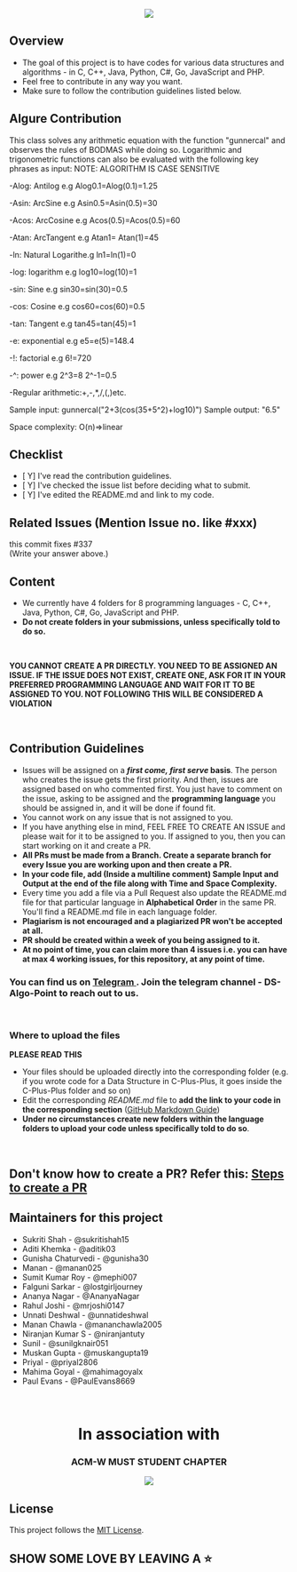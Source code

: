 <p align="center">
<img src="img/DS-Algo-Point.png"/>
</p>


## Overview

- The goal of this project is to have codes for various data structures and algorithms - in C, C++, Java, Python, C#, Go, JavaScript and PHP. 
- Feel free to contribute in any way you want.
- Make sure to follow the contribution guidelines listed below.



## Algure Contribution

This class solves any arithmetic equation with the function "gunnercal" and observes the rules of BODMAS while doing so.
Logarithmic and trigonometric functions can also be evaluated with the following key phrases as input: 
NOTE: ALGORITHM IS CASE SENSITIVE

-Alog: Antilog e.g Alog0.1=Alog(0.1)=1.25

-Asin: ArcSine e.g Asin0.5=Asin(0.5)=30

-Acos: ArcCosine e.g Acos(0.5)=Acos(0.5)=60

-Atan: ArcTangent e.g Atan1= Atan(1)=45

-ln: Natural Logarithe.g ln1=ln(1)=0

-log: logarithm e.g log10=log(10)=1

-sin: Sine e.g sin30=sin(30)=0.5

-cos: Cosine e.g cos60=cos(60)=0.5

-tan: Tangent e.g tan45=tan(45)=1

-e: exponential e.g e5=e(5)=148.4

-!: factorial e.g 6!=720

-^: power e.g 2^3=8 2^-1=0.5

-Regular arithmetic:+,-,*,/,(,)etc.

Sample input: gunnercal("2+3(cos(35+5^2)+log10)")
Sample output: "6.5"

Space complexity: O(n)=>linear


## Checklist
- [ Y] I've read the contribution guidelines.
- [ Y] I've checked the issue list before deciding what to submit.
- [ Y] I've edited the README.md and link to my code.
 
 
## Related Issues (Mention Issue no. like #xxx)

this commit fixes #337 
<br/>
(Write your answer above.)


## Content

- We currently have 4 folders for 8 programming languages - C, C++, Java, Python, C#, Go, JavaScript and PHP.
- **Do not create folders in your submissions, unless specifically told to do so.**

<br/>

**YOU CANNOT CREATE A PR DIRECTLY. YOU NEED TO BE ASSIGNED AN ISSUE. IF THE ISSUE DOES NOT EXIST, CREATE ONE, ASK FOR IT IN YOUR PREFERRED PROGRAMMING LANGUAGE AND WAIT FOR IT TO BE ASSIGNED TO YOU. NOT FOLLOWING THIS WILL BE CONSIDERED A VIOLATION**

<br/>

## Contribution Guidelines

- Issues will be assigned on a **_first come, first serve_ basis**. The person who creates the issue gets the first priority. And then, issues are assigned based on who commented first. You just have to comment on the issue, asking to be assigned and the **programming language** you should be assigned in, and it will be done if found fit.
- You cannot work on any issue that is not assigned to you.
- If you have anything else in mind, FEEL FREE TO CREATE AN ISSUE and please wait for it to be assigned to you. If assigned to you, then you can start working on it and create a PR.
- **All PRs must be made from a Branch. Create a separate branch for every Issue you are working upon and then create a PR.**
- **In your code file, add (Inside a multiline comment) Sample Input and Output at the end of the file along with Time and Space Complexity.**
- Every time you add a file via a Pull Request also update the README.md file for that particular language in **Alphabetical Order** in the same PR. You'll find a README.md file in each language folder.
- **Plagiarism is not encouraged and a plagiarized PR won't be accepted at all.**
- **PR should be created within a week of you being assigned to it.**
- **At no point of time, you can claim more than 4 issues i.e. you can have at max 4 working issues, for this repository, at any point of time.**

### You can find us on [Telegram ](https://t.me/joinchat/H9iFuRyDNgL2FRgCrt_0aA). Join the telegram channel - DS-Algo-Point to reach out to us.

<br/>

### Where to upload the files

**PLEASE READ THIS**

- Your files should be uploaded directly into the corresponding folder (e.g. if you wrote code for a Data Structure in C-Plus-Plus, it goes inside the C-Plus-Plus folder and so on)
- Edit the corresponding _README.md_ file to **add the link to your code in the corresponding section** ([GitHub Markdown Guide](https://guides.github.com/features/mastering-markdown/))
- **Under no circumstances create new folders within the language folders to upload your code unless specifically told to do so**.

<br/>

## Don't know how to create a PR? Refer this: [Steps to create a PR](STEPS_FOR_PR.md)


## Maintainers for this project 
- Sukriti Shah - @sukritishah15
- Aditi Khemka - @aditik03
- Gunisha Chaturvedi - @gunisha30
- Manan - @manan025
- Sumit Kumar Roy - @mephi007
- Falguni Sarkar - @lostgirljourney
- Ananya Nagar - @AnanyaNagar
- Rahul Joshi - @mrjoshi0147
- Unnati Deshwal - @unnatideshwal
- Manan Chawla - @mananchawla2005
- Niranjan Kumar S - @niranjantuty
- Sunil - @sunilgknair051
- Muskan Gupta - @muskangupta19
- Priyal - @priyal2806
- Mahima Goyal - @mahimagoyalx
- Paul Evans - @PaulEvans8669

<br/>

<div align="center">
  <h1>In association with</h1>
  <h3>ACM-W MUST STUDENT CHAPTER</h3>
  <img src="img/ACM_MUST_Logo.png"/>
</div>

## License

This project follows the [MIT License](/LICENSE).

## SHOW SOME LOVE BY LEAVING A ⭐
